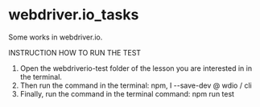 # webdriver.io_tasks

Some works in webdriver.io.

INSTRUCTION HOW TO RUN THE TEST

1. Open the webdriverio-test folder of the lesson you are interested in in the terminal.
2. Then run the command in the terminal:
   npm, I --save-dev @ wdio / cli
3. Finally, run the command in the terminal command:
   npm run test
